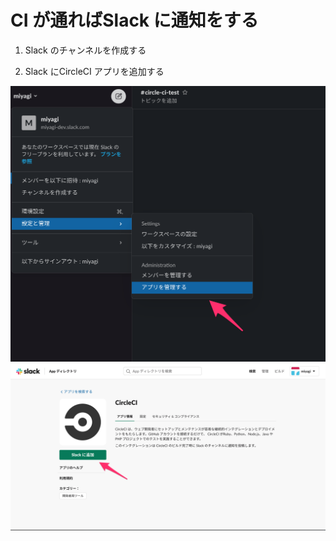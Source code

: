 # CI が通ればSlack に通知をする

1. Slack のチャンネルを作成する

2. Slack にCircleCI アプリを追加する

<img src='img/slack-01.png' width='600px'><br>
<img src='img/slack-02.png' width='600px'><br>
